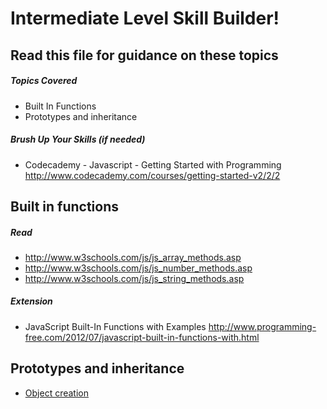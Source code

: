 # Intermediate Level Skill Builder!

## Read this file for guidance on these topics

##### Topics Covered

- Built In Functions
- Prototypes and inheritance

##### Brush Up Your Skills (if needed)
- Codecademy - Javascript - Getting Started with Programming
<http://www.codecademy.com/courses/getting-started-v2/2/2>

## Built in functions

##### Read
- <http://www.w3schools.com/js/js_array_methods.asp>
- <http://www.w3schools.com/js/js_number_methods.asp>
- <http://www.w3schools.com/js/js_string_methods.asp>

##### Extension

- JavaScript Built-In Functions with Examples
<http://www.programming-free.com/2012/07/javascript-built-in-functions-with.html>

## Prototypes and inheritance

- [Object creation](http://tylermcginnis.com/object-creation-in-javascript-functional-instantiation-vs-prototypal-instantiation-vs-pseudo-classical-instantiation/)


